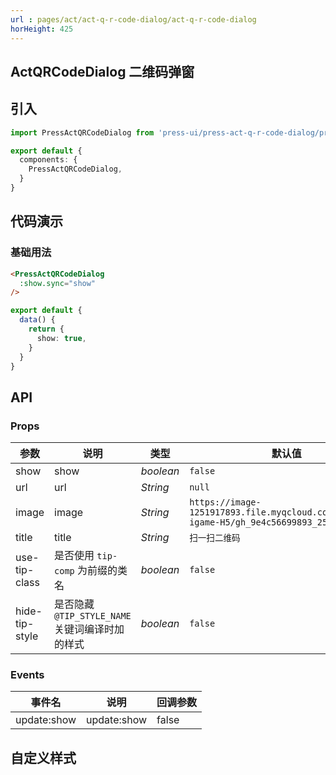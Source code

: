 ```yaml
---
url : pages/act/act-q-r-code-dialog/act-q-r-code-dialog
horHeight: 425
---
```


## ActQRCodeDialog 二维码弹窗


## 引入

```ts
import PressActQRCodeDialog from 'press-ui/press-act-q-r-code-dialog/press-act-q-r-code-dialog';

export default {
  components: {
    PressActQRCodeDialog,
  }
}
```

## 代码演示

### 基础用法

```html
<PressActQRCodeDialog
  :show.sync="show"
/>
```

```ts
export default {
  data() {
    return {
      show: true,
    }
  }
}
```

## API

### Props

| 参数           | 说明                                            | 类型      | 默认值                                                                                 |
| -------------- | ----------------------------------------------- | --------- | -------------------------------------------------------------------------------------- |
| show           | show                                            | _boolean_ | `false`                                                                                |
| url            | url                                             | _String_  | `null`                                                                                 |
| image          | image                                           | _String_  | `https://image-1251917893.file.myqcloud.com/2020/TIP-igame-H5/gh_9e4c56699893_258.jpg` |
| title          | title                                           | _String_  | `扫一扫二维码`                                                                         |
| use-tip-class  | 是否使用 `tip-comp` 为前缀的类名                | _boolean_ | `false`                                                                                |
| hide-tip-style | 是否隐藏 `@TIP_STYLE_NAME` 关键词编译时加的样式 | _boolean_ | `false`                                                                                |

### Events

| 事件名      | 说明        | 回调参数 |
| ----------- | ----------- | -------- |
| update:show | update:show | false    |

## 自定义样式

<custom-style />
